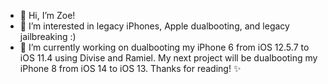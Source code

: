 - 👋 Hi, I’m Zoe!
- 👀 I’m interested in legacy iPhones, Apple dualbooting, and legacy jailbreaking :)
- 🌱 I’m currently working on dualbooting my iPhone 6 from iOS 12.5.7 to iOS 11.4 using Divise and Ramiel. My next project will be dualbooting my iPhone 8 from iOS 14 to iOS 13. Thanks for reading! ✨
  

<!---
zoehcomedy/zoehcomedy is a ✨ special ✨ repository because its `README.md` (this file) appears on your GitHub profile.
You can click the Preview link to take a look at your changes.
--->
